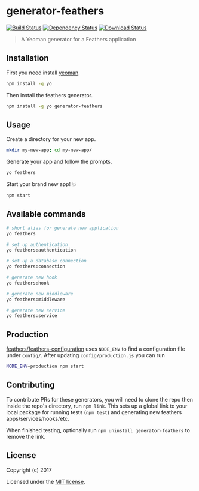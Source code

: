 # generator-feathers

[![Build Status](https://travis-ci.org/feathersjs/feathers.png?branch=master)](https://travis-ci.org/feathersjs/feathers)
[![Dependency Status](https://img.shields.io/david/feathersjs/feathers.svg?style=flat-square&path=packages/generator-feathers)](https://david-dm.org/feathersjs/feathers?path=packages/generator-feathers)
[![Download Status](https://img.shields.io/npm/dm/generator-feathers.svg?style=flat-square)](https://www.npmjs.com/package/generator-feathers)

> A Yeoman generator for a Feathers application

## Installation

First you need install [yeoman](http://yeoman.io/).

```bash
npm install -g yo
```

Then install the feathers generator.

```bash
npm install -g yo generator-feathers
```

## Usage

Create a directory for your new app.

```bash
mkdir my-new-app; cd my-new-app/
```

Generate your app and follow the prompts.

```bash
yo feathers
```

Start your brand new app! 💥

```bash
npm start
```

## Available commands

```bash
# short alias for generate new application
yo feathers

# set up authentication
yo feathers:authentication

# set up a database connection
yo feathers:connection

# generate new hook
yo feathers:hook

# generate new middleware
yo feathers:middleware

# generate new service
yo feathers:service
```

## Production
[feathers/feathers-configuration](https://github.com/feathersjs/feathers-configuration) uses `NODE_ENV` to find a configuration file under `config/`. After updating `config/production.js` you can run 

```bash
NODE_ENV=production npm start
```

## Contributing

To contribute PRs for these generators, you will need to clone the repo
then inside the repo's directory, run `npm link`. This sets up a global
link to your local package for running tests (`npm test`) and generating
new feathers apps/services/hooks/etc.

When finished testing, optionally run `npm uninstall generator-feathers` to remove
the link.

## License

Copyright (c) 2017

Licensed under the [MIT license](LICENSE).
